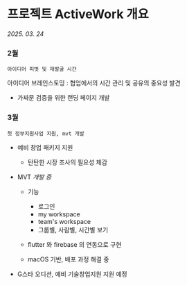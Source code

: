 # 프로젝트 ActiveWork 개요 
*2025. 03. 24*

### 2월
```
아이디어 피벗 및 재발굴 시간
```
아이디어 브레인스토밍
: 협업에서의 시간 관리 및 공유의 중요성 발견
- 가짜문 검증을 위한 랜딩 페이지 개발
  
### 3월
```
첫 정부지원사업 지원, mvt 개발
```
- 예비 창업 패키지 지원
  - 탄탄한 시장 조사의 필요성 체감

- MVT *개발 중*
    - 기능
      - 로그인
      - my workspace
      - team's workspace
      - 그룹별, 사람별, 시간별 보기
     
    - flutter 와 firebase 의 연동으로 구현
    - macOS 기반, 배포 과정 해결 중

- G스타 오디션, 예비 기술창업지원 지원 예정
